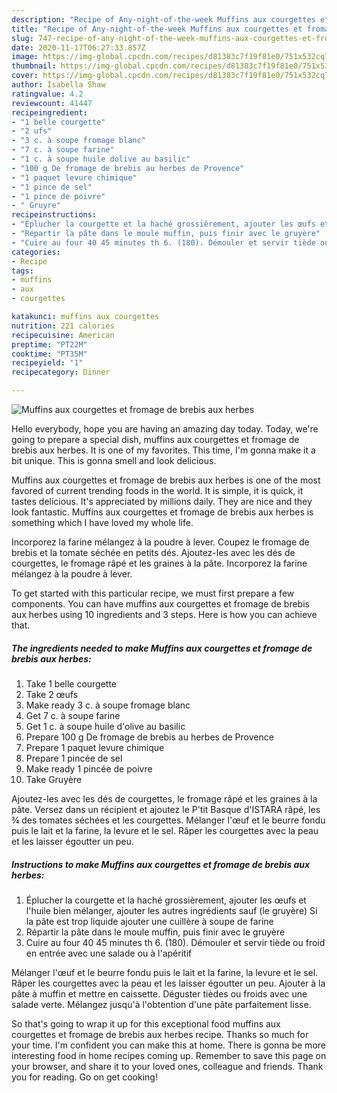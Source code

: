 ```yaml
---
description: "Recipe of Any-night-of-the-week Muffins aux courgettes et fromage de brebis aux herbes"
title: "Recipe of Any-night-of-the-week Muffins aux courgettes et fromage de brebis aux herbes"
slug: 747-recipe-of-any-night-of-the-week-muffins-aux-courgettes-et-fromage-de-brebis-aux-herbes
date: 2020-11-17T06:27:33.857Z
image: https://img-global.cpcdn.com/recipes/d81383c7f19f81e0/751x532cq70/muffins-aux-courgettes-et-fromage-de-brebis-aux-herbes-photo-principale-de-la-recette.jpg
thumbnail: https://img-global.cpcdn.com/recipes/d81383c7f19f81e0/751x532cq70/muffins-aux-courgettes-et-fromage-de-brebis-aux-herbes-photo-principale-de-la-recette.jpg
cover: https://img-global.cpcdn.com/recipes/d81383c7f19f81e0/751x532cq70/muffins-aux-courgettes-et-fromage-de-brebis-aux-herbes-photo-principale-de-la-recette.jpg
author: Isabella Shaw
ratingvalue: 4.2
reviewcount: 41447
recipeingredient:
- "1 belle courgette"
- "2 ufs"
- "3 c. à soupe fromage blanc"
- "7 c. à soupe farine"
- "1 c. à soupe huile dolive au basilic"
- "100 g De fromage de brebis au herbes de Provence"
- "1 paquet levure chimique"
- "1 pince de sel"
- "1 pince de poivre"
- " Gruyre"
recipeinstructions:
- "Éplucher la courgette et la haché grossièrement, ajouter les œufs et l&#39;huile bien mélanger, ajouter les autres ingrédients sauf (le gruyère) Si la pâte est trop liquide ajouter une cuillère à soupe de farine"
- "Répartir la pâte dans le moule muffin, puis finir avec le gruyère"
- "Cuire au four 40 45 minutes th 6. (180). Démouler et servir tiède ou froid en entrée avec une salade ou à l&#39;apéritif"
categories:
- Recipe
tags:
- muffins
- aux
- courgettes

katakunci: muffins aux courgettes 
nutrition: 221 calories
recipecuisine: American
preptime: "PT22M"
cooktime: "PT35M"
recipeyield: "1"
recipecategory: Dinner

---
```



![Muffins aux courgettes et fromage de brebis aux herbes](https://img-global.cpcdn.com/recipes/d81383c7f19f81e0/751x532cq70/muffins-aux-courgettes-et-fromage-de-brebis-aux-herbes-photo-principale-de-la-recette.jpg)

Hello everybody, hope you are having an amazing day today. Today, we're going to prepare a special dish, muffins aux courgettes et fromage de brebis aux herbes. It is one of my favorites. This time, I'm gonna make it a bit unique. This is gonna smell and look delicious.

Muffins aux courgettes et fromage de brebis aux herbes is one of the most favored of current trending foods in the world. It is simple, it is quick, it tastes delicious. It's appreciated by millions daily. They are nice and they look fantastic. Muffins aux courgettes et fromage de brebis aux herbes is something which I have loved my whole life.

Incorporez la farine mélangez à la poudre à lever. Coupez le fromage de brebis et la tomate séchée en petits dés. Ajoutez-les avec les dés de courgettes, le fromage râpé et les graines à la pâte. Incorporez la farine mélangez à la poudre à lever.


To get started with this particular recipe, we must first prepare a few components. You can have muffins aux courgettes et fromage de brebis aux herbes using 10 ingredients and 3 steps. Here is how you can achieve that.

<!--inarticleads1-->

##### The ingredients needed to make Muffins aux courgettes et fromage de brebis aux herbes:

1. Take 1 belle courgette
1. Take 2 œufs
1. Make ready 3 c. à soupe fromage blanc
1. Get 7 c. à soupe farine
1. Get 1 c. à soupe huile d&#39;olive au basilic
1. Prepare 100 g De fromage de brebis au herbes de Provence
1. Prepare 1 paquet levure chimique
1. Prepare 1 pincée de sel
1. Make ready 1 pincée de poivre
1. Take  Gruyère


Ajoutez-les avec les dés de courgettes, le fromage râpé et les graines à la pâte. Versez dans un récipient et ajoutez le P&#39;tit Basque d&#39;ISTARA râpé, les ¾ des tomates séchées et les courgettes. Mélanger l&#39;œuf et le beurre fondu puis le lait et la farine, la levure et le sel. Râper les courgettes avec la peau et les laisser égoutter un peu. 

<!--inarticleads2-->

##### Instructions to make Muffins aux courgettes et fromage de brebis aux herbes:

1. Éplucher la courgette et la haché grossièrement, ajouter les œufs et l&#39;huile bien mélanger, ajouter les autres ingrédients sauf (le gruyère) Si la pâte est trop liquide ajouter une cuillère à soupe de farine
1. Répartir la pâte dans le moule muffin, puis finir avec le gruyère
1. Cuire au four 40 45 minutes th 6. (180). Démouler et servir tiède ou froid en entrée avec une salade ou à l&#39;apéritif


Mélanger l&#39;œuf et le beurre fondu puis le lait et la farine, la levure et le sel. Râper les courgettes avec la peau et les laisser égoutter un peu. Ajouter à la pâte à muffin et mettre en caissette. Déguster tièdes ou froids avec une salade verte. Mélangez jusqu&#39;à l&#39;obtention d&#39;une pâte parfaitement lisse. 

So that's going to wrap it up for this exceptional food muffins aux courgettes et fromage de brebis aux herbes recipe. Thanks so much for your time. I'm confident you can make this at home. There is gonna be more interesting food in home recipes coming up. Remember to save this page on your browser, and share it to your loved ones, colleague and friends. Thank you for reading. Go on get cooking!
